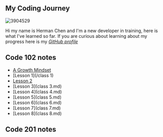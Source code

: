 ## My Coding Journey
![3904529](https://user-images.githubusercontent.com/106101235/169898511-08d2bb3c-57d8-49dc-be08-358037af92e1.png)


Hi my name is Herman Chen and I'm a new developer in training, here is what I've learned so far. 
If you are curious about learning about my progress here is my [*GitHub profile*](https://github.com/HermanChen4)

## Code 102 notes
- [A Growth Mindset](https://github.com/HermanChen4/reading-notes/blob/main/growth%20mindset.md)
- [Lesson 1](/class 1)
- [Lesson 2](class2.md)
- [Lesson 3](class 3.md)
- [Lesson 4](class 4.md)
- [Lesson 5](class 5.md)
- [Lesson 6](class 6.md)
- [Lesson 7](class 7.md)
- [Lesson 8](class 8.md)

## Code 201 notes
